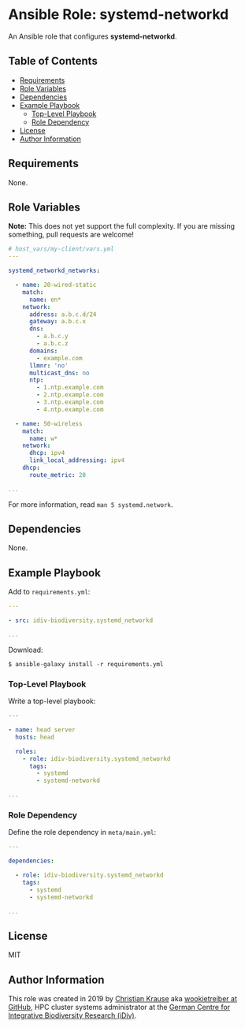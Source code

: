 Ansible Role: systemd-networkd
==============================

An Ansible role that configures **systemd-networkd**.

Table of Contents
-----------------

<!-- toc -->

- [Requirements](#requirements)
- [Role Variables](#role-variables)
- [Dependencies](#dependencies)
- [Example Playbook](#example-playbook)
  * [Top-Level Playbook](#top-level-playbook)
  * [Role Dependency](#role-dependency)
- [License](#license)
- [Author Information](#author-information)

<!-- tocstop -->

Requirements
------------

None.

Role Variables
--------------

**Note:** This does not yet support the full complexity. If you are missing
something, pull requests are welcome!

```yml
# host_vars/my-client/vars.yml
---

systemd_networkd_networks:

  - name: 20-wired-static
    match:
      name: en*
    network:
      address: a.b.c.d/24
      gateway: a.b.c.x
      dns:
        - a.b.c.y
        - a.b.c.z
      domains:
        - example.com
      llmnr: 'no'
      multicast_dns: no
      ntp:
        - 1.ntp.example.com
        - 2.ntp.example.com
        - 3.ntp.example.com
        - 4.ntp.example.com

  - name: 50-wireless
    match:
      name: w*
    network:
      dhcp: ipv4
      link_local_addressing: ipv4
    dhcp:
      route_metric: 20

...
```

For more information, read `man 5 systemd.network`.

Dependencies
------------

None.

Example Playbook
----------------

Add to `requirements.yml`:

```yml
---

- src: idiv-biodiversity.systemd_networkd

...
```

Download:

```console
$ ansible-galaxy install -r requirements.yml
```

### Top-Level Playbook

Write a top-level playbook:

```yml
---

- name: head server
  hosts: head

  roles:
    - role: idiv-biodiversity.systemd_networkd
      tags:
        - systemd
        - systemd-networkd

...
```

### Role Dependency

Define the role dependency in `meta/main.yml`:

```yml
---

dependencies:

  - role: idiv-biodiversity.systemd_networkd
    tags:
      - systemd
      - systemd-networkd

...
```

License
-------

MIT

Author Information
------------------

This role was created in 2019 by [Christian Krause][author] aka [wookietreiber
at GitHub][wookietreiber], HPC cluster systems administrator at the [German
Centre for Integrative Biodiversity Research (iDiv)][idiv].

[author]: https://www.idiv.de/groups_and_people/employees/details/eshow/krause-christian.html
[idiv]: https://www.idiv.de/
[wookietreiber]: https://github.com/wookietreiber
